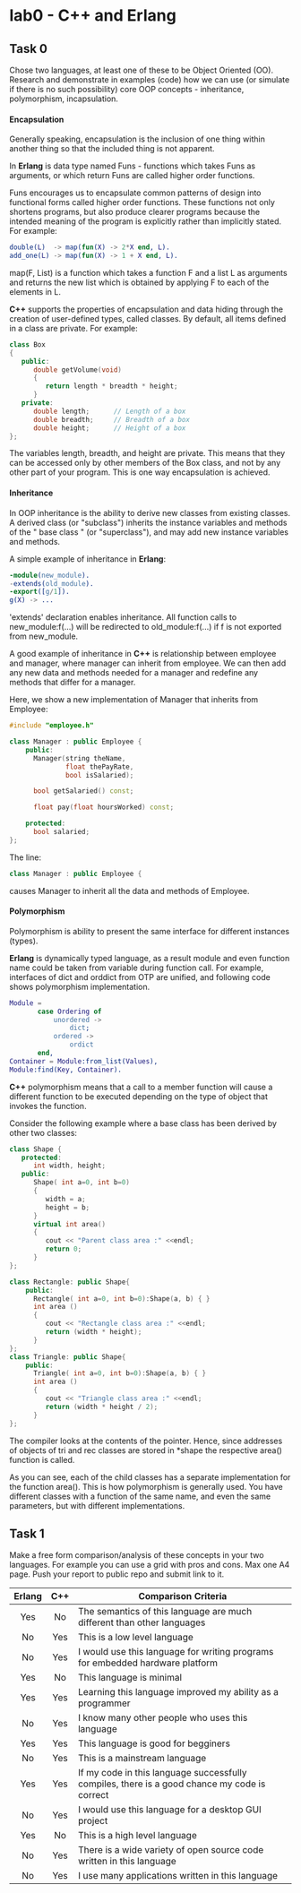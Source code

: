 lab0 - C++ and Erlang
======================

Task 0
-------

Chose two languages, at least one of these to be Object Oriented (OO). Research and demonstrate in examples (code) how we can use (or simulate if there is no such possibility) core OOP concepts - inheritance, polymorphism, incapsulation. 

#### Encapsulation ####
Generally speaking, encapsulation is the inclusion of one thing within another thing so that the included thing is not apparent.

In **Erlang** is data type named Funs - functions which takes Funs as arguments, or which return Funs are called higher order functions.

Funs encourages us to encapsulate common patterns of design into functional forms called higher order functions. These functions not only shortens programs, but also produce clearer programs because the intended meaning of the program is explicitly rather than implicitly stated. For example:

```erlang
double(L)  -> map(fun(X) -> 2*X end, L).
add_one(L) -> map(fun(X) -> 1 + X end, L).
```

map(F, List) is a function which takes a function F and a list L as arguments and returns the new list which is obtained by applying F to each of the elements in L.

**C++** supports the properties of encapsulation and data hiding through the creation of user-defined types, called classes. By default, all items defined in a class are private. For example:

```cpp
class Box
{
   public:
      double getVolume(void)
      {
         return length * breadth * height;
      }
   private:
      double length;      // Length of a box
      double breadth;     // Breadth of a box
      double height;      // Height of a box
};
```

The variables length, breadth, and height are private. This means that they can be accessed only by other members of the Box class, and not by any other part of your program. This is one way encapsulation is achieved.

#### Inheritance ####

In OOP inheritance is the ability to derive new classes from existing classes. A derived class (or "subclass") inherits the instance variables and methods of the " base class " (or "superclass"), and may add new instance variables and methods. 

A simple example of inheritance in **Erlang**:

```erlang
-module(new_module).
-extends(old_module).
-export([g/1]).
g(X) -> ...
```

'extends' declaration enables inheritance.
All function calls to new_module:f(...) will be redirected to old_module:f(...) if f is not exported from new_module.

A good example of inheritance in **C++** is relationship between employee and manager, where manager can inherit from employee. We can then add any new data and methods needed for a manager and redefine any methods that differ for a manager.

Here, we show a new implementation of Manager that inherits from Employee:

```cpp
#include "employee.h"

class Manager : public Employee {
	public:
	  Manager(string theName,
	          float thePayRate,
	          bool isSalaried);

	  bool getSalaried() const;

	  float pay(float hoursWorked) const;

	protected:
	  bool salaried;
};
```

The line:

```cpp
class Manager : public Employee {
```

causes Manager to inherit all the data and methods of Employee.


#### Polymorphism ####

Polymorphism is ability to present the same interface for different instances (types).

**Erlang** is dynamically typed language, as a result module and even function name could be taken from variable during function call. For example, interfaces of dict and orddict from OTP are unified, and following code shows polymorphism implementation.

```erlang
Module =
       case Ordering of
           unordered ->
               dict;
           ordered ->
               ordict
       end,
Container = Module:from_list(Values),
Module:find(Key, Container).
```

**C++** polymorphism means that a call to a member function will cause a different function to be executed depending on the type of object that invokes the function.

Consider the following example where a base class has been derived by other two classes:

```cpp
class Shape {
   protected:
      int width, height;
   public:
      Shape( int a=0, int b=0)
      {
         width = a;
         height = b;
      }
      virtual int area()
      {
         cout << "Parent class area :" <<endl;
         return 0;
      }
};

class Rectangle: public Shape{
	public:
	  Rectangle( int a=0, int b=0):Shape(a, b) { }
	  int area ()
	  { 
	     cout << "Rectangle class area :" <<endl;
	     return (width * height); 
	  }
};
class Triangle: public Shape{
	public:
	  Triangle( int a=0, int b=0):Shape(a, b) { }
	  int area ()
	  { 
	     cout << "Triangle class area :" <<endl;
	     return (width * height / 2); 
	  }
};
```

The compiler looks at the contents of the pointer. Hence, since addresses of objects of tri and rec classes are stored in *shape the respective area() function is called.

As you can see, each of the child classes has a separate implementation for the function area(). This is how polymorphism is generally used. You have different classes with a function of the same name, and even the same parameters, but with different implementations.

Task 1
-------

Make a free form comparison/analysis of these concepts in your two languages. For example you can use a grid with pros and cons. Max one A4 page. Push your report to public repo and submit link to it.

|Erlang|C++|Comparison Criteria|
|:---:|:---:|---|
|Yes|No|The semantics of this language are much different than other languages|
|No|Yes|This is a low level language|
|No|Yes|I would use this language for writing programs for embedded hardware platform|
|Yes|No|This language is minimal|
|Yes|Yes|Learning this language improved my ability as a programmer|
|No|Yes|I know many other people who uses this language|
|Yes|Yes|This language is good for begginers|
|No|Yes|This is a mainstream language|
|Yes|Yes|If my code in this language successfully compiles, there is a good chance my code is correct|
|No|Yes|I would use this language for a desktop GUI project|
|Yes|No|This is a high level language|
|No|Yes|There is a wide variety of open source code written in this language|
|No|Yes|I use many applications written in this language|
